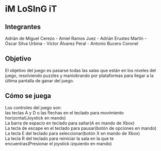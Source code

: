 # iM LoSInG iT
## Integrantes
Adrián de Miguel Cerezo -
Amiel Ramos Juez -
Adrián Erustes Martín -
Óscar Silva Urbina -
Víctor Álvarez Peral -
Antonio Bucero Coronel
## Objetivo
El objetivo del juego es pasarse todas las salas que están en los niveles del juego, resolviendo puzzles y maniobrando por plataformas para llegar a la última pantalla de ganar del juego.
## Cómo se juega
Los controles del juego son:  
las teclas A y D o las flechas en el teclado para movimiento horizontal(Joystick en mando)  
La barra de espacio en teclado para saltar(A en mando de Xbox)  
La tecla de escape en el teclado para pausar(botón de opciones en mando)  
La tecla E del teclado para seleccionar(botón X en mando de Xbox)  
La tecla R del teclado para reiniciar la sala en la que te encuentras(Presionar el joystick izquierdo en mando)
